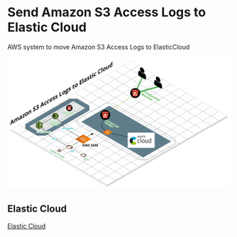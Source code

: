# Send Amazon S3 Access Logs to Elastic Cloud
AWS system to move  Amazon S3 Access Logs to ElasticCloud

![Diagram of Serverless Application](diagram.png)

## Elastic Cloud
[Elastic Cloud](https://www.elastic.co/cloud/)


